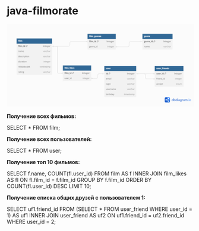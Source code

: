 # java-filmorate

![er-diagram.png](er-diagram.png)

**Получение всех фильмов:**

SELECT *
FROM film;

**Получение всех пользователей:**

SELECT *
FROM user;


**Получение топ 10 фильмов:**

SELECT f.name,
COUNT(fl.user_id)
FROM film AS f
INNER JOIN film_likes AS fl ON fl.film_id = f.film_id
GROUP BY f.film_id
ORDER BY COUNT(fl.user_id) DESC
LIMIT 10;

**Получение списка общих друзей с пользователем 1:**

SELECT uf1.friend_id
FROM (SELECT *
FROM user_friend
WHERE user_id = 1) AS uf1
INNER JOIN user_friend AS uf2 ON uf1.friend_id = uf2.friend_id
WHERE user_id = 2;
